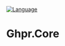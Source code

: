 [![Language](http://gh-toprated.info/Badges/LanguageBadge?user=GHPReporter&repo=Ghpr.Core)](https://github.com/GHPReporter/Ghpr.Core)

# Ghpr.Core
